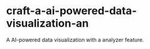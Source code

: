 # craft-a-ai-powered-data-visualization-an
A AI-powered data visualization with a analyzer feature.
